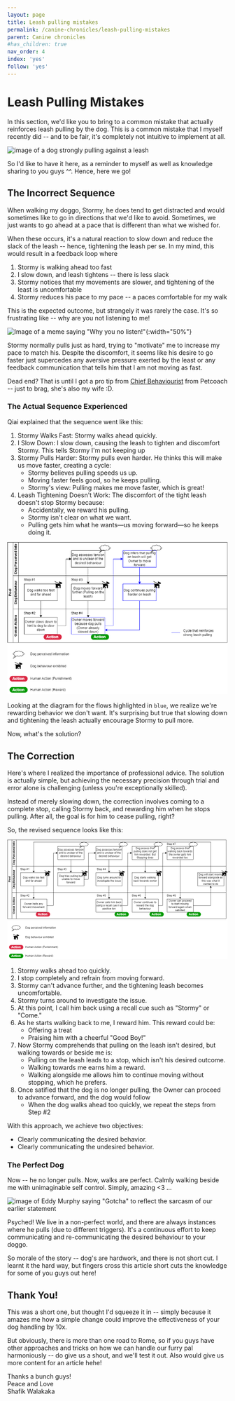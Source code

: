 ```yaml
---
layout: page
title: Leash pulling mistakes
permalink: /canine-chronicles/leash-pulling-mistakes
parent: Canine chronicles
#has_children: true 
nav_order: 4
index: 'yes'
follow: 'yes'
---
```




# Leash Pulling Mistakes

In this section, we'd like you to bring to a common mistake that actually reinforces leash pulling by the dog. This is a common mistake that I myself recently did -- and to be fair, it's completely not intuitive to implement at all. 

![image of a dog strongly pulling against a leash](https://t3.ftcdn.net/jpg/04/05/45/60/240_F_405456095_aJxe3hm9NwMbG0wEjOsMGW8Azc2uZGvz.jpg)

So I'd like to have it here, as a reminder to myself as well as knowledge sharing to you guys ^^. Hence, here we go!

## The Incorrect Sequence

When walking my doggo, Stormy, he does tend to get distracted and would sometimes like to go in directions that we'd like to avoid. Sometimes, we just wants to go ahead at a pace that is different than what we wished for.

When these occurs, it's a natural reaction to slow down and reduce the slack of the leash -- hence, tightening the leash per se. In my mind, this would result in a feedback loop where

1. Stormy is walking ahead too fast
2. I slow down, and leash tightens -- there is less slack
3. Stormy notices that my movements are slower, and tightening of the least is uncomfortable
4. Stormy reduces his pace to my pace -- a paces comfortable for my walk

This is the expected outcome, but strangely it was rarely the case. It's so frustrating like -- why are you not listening to me!

![Image of a meme saying "Why you no listen!"](https://media.makeameme.org/created/why-you-no-7d4ca26ae7.jpg){:width="50%"}

Stormy normally pulls just as hard, trying to "motivate" me to increase my pace to match his. Despite the discomfort, it seems like his desire to go faster just supercedes any aversive pressure exerted by the least or any feedback communication that tells him that I am not moving as fast.


Dead end? That is until I got a pro tip from [Chief Behaviourist](https://petcoach.sg/about/#yourtrainers) from Petcoach -- just to brag, she's also my wife :D.

### The Actual Sequence Experienced

Qiai explained that the sequence went like this:

1. Stormy Walks Fast: Stormy walks ahead quickly.
2. I Slow Down: I slow down, causing the leash to tighten and discomfort Stormy. This tells Stormy I'm not keeping up
3. Stormy Pulls Harder: Stormy pulls even harder. He thinks this will make us move faster, creating a cycle:
    - Stormy believes pulling speeds us up.
    - Moving faster feels good, so he keeps pulling.
    - Stormy's view: Pulling makes me move faster, which is great!
4. Leash Tightening Doesn't Work: The discomfort of the tight leash doesn't stop Stormy because:
    - Accidentally, we reward his pulling.
    - Stormy isn't clear on what we want.
    - Pulling gets him what he wants—us moving forward—so he keeps doing it.

![Images showing the flow diagram of how we are actually reinforcing the leash pulling behaviour](../../parent-page-canine-chronicles/child-page-4-leash-pulling-mistake/leash-pulling-incorrect-sequence.drawio.png)

Looking at the diagram for the flows highlighted in `blue`, we realize we're rewarding behavior we don't want. It's surprising but true that slowing down and tightening the leash actually encourage Stormy to pull more.

Now, what's the solution?


## The Correction

Here's where I realized the importance of professional advice. The solution is actually simple, but achieving the necessary precision through trial and error alone is challenging (unless you're exceptionally skilled).

Instead of merely slowing down, the correction involves coming to a complete stop, calling Stormy back, and rewarding him when he stops pulling. After all, the goal is for him to cease pulling, right?

So, the revised sequence looks like this:

![Images showing the flow of accurately reinforcing the non-leash-pulling behaviour](../../parent-page-canine-chronicles/child-page-4-leash-pulling-mistake/leash-pulling-correc-sequence.drawio.png)

1. Stormy walks ahead too quickly.
2. I stop completely and refrain from moving forward.
3. Stormy can't advance further, and the tightening leash becomes uncomfortable.
4. Stormy turns around to investigate the issue.
5. At this point, I call him back using a recall cue such as "Stormy" or "Come."
6. As he starts walking back to me, I reward him. This reward could be:
    - Offering a treat
    - Praising him with a cheerful "Good Boy!"
7. Now Stormy comprehends that pulling on the leash isn't desired, but walking towards or beside me is:
    - Pulling on the leash leads to a stop, which isn't his desired outcome.
    - Walking towards me earns him a reward.
    - Walking alongside me allows him to continue moving without stopping, which he prefers.
8. Once satified that the dog is no longer pulling, the Owner can proceed to advance forward, and the dog would follow
    - When the dog walks ahead too quickly, we repeat the steps from Step #2

With this approach, we achieve two objectives:
- Clearly communicating the desired behavior.
- Clearly communicating the undesired behavior.

### The Perfect Dog
Now -- he no longer pulls. Now, walks are perfect. Calmly walking beside me with unimaginable self control. Simply, amazing <3 ...

![image of Eddy Murphy saying "Gotcha" to reflect the sarcasm of our earlier statement](https://www.okdani.com/wp-content/uploads/2015/04/gotcha-eddie-murphy-okdani-blog-300x105.jpg)

Psyched! We live in a non-perfect world, and there are always instances where he pulls (due to different triggers). It's a continuous effort to keep communicating and re-communicating the desired behaviour to your doggo.

So morale of the story -- dog's are hardwork, and there is not short cut. I learnt it the hard way, but fingers cross this article short cuts the knowledge for some of you guys out here!

## Thank You!

This was a short one, but thought I'd squeeze it in -- simply because it amazes me how a simple change could improve the effectiveness of your dog handling by 10x.

But obviously, there is more than one road to Rome, so if you guys have other approaches and tricks on how we can handle our furry pal harmoniously -- do give us a shout, and we'll test it out.
Also would give us more content for an article hehe!

Thanks a bunch guys! <br>
Peace and Love <br>
Shafik Walakaka